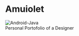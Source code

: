 # Amuiolet

![Android-Java](https://img.shields.io/badge/%20-React-blue)
<br>
Personal Portofolio of a Designer 
